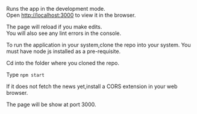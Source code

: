 
Runs the app in the development mode.<br />
Open [http://localhost:3000](http://localhost:3000) to view it in the browser.

The page will reload if you make edits.<br />
You will also see any lint errors in the console.

To run the application in your system,clone the repo into your system.
You must have node js installed as a pre-requisite.

Cd into the folder where you cloned the repo.

Type `npm start`

If it does not fetch the news yet,install a CORS extension in your web browser.

The page will be show at port 3000.
